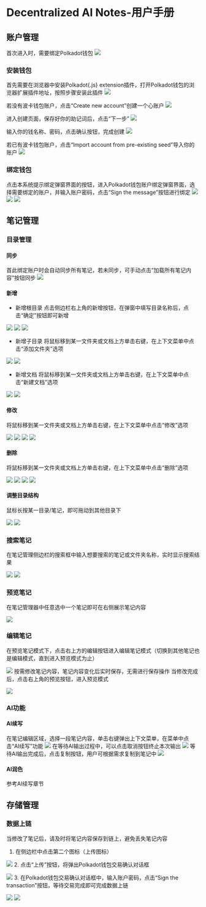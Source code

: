 


# Decentralized AI Notes-用户手册


## 账户管理
首次进入时，需要绑定Polkadot钱包
![](./assets/manual/图片1.png)

### 安装钱包
首先需要在浏览器中安装Polkadot{.js} extension插件，打开Polkadot钱包的浏览器扩展插件地址，按照步骤安装此插件
![](./assets/manual/图片2.png)

若没有波卡钱包账户，点击“Create new account”创建一个心账户
![](./assets/manual/图片3.png)

进入创建页面，保存好你的助记词后，点击“下一步”
![](./assets/manual/图片4.png)

输入你的钱名称、密码，点击确认按钮，完成创建
![](./assets/manual/图片5.png)


若已有波卡钱包账户，点击“lmport account from pre-existing seed”导入你的账户
![](./assets/manual/图片6.png)

### 绑定钱包
点击本系统提示绑定弹窗界面的按钮，进入Polkadot钱包账户绑定弹窗界面，选择需要绑定的账户，并输入账户密码，点击“Sign the message”按钮进行绑定
![](./assets/manual/图片7.png)
![](./assets/manual/图片8.png)
![](./assets/manual/图片9.png)



## 笔记管理

### 目录管理

#### 同步
首此绑定账户时会自动同步所有笔记，若未同步，可手动点击“加载所有笔记内容”按钮同步
![](./assets/manual/图片10.png)

#### 新增
- 新增根目录
点击侧边栏右上角的新增按钮，在弹窗中填写目录名称后，点击“确定”按钮即可新增

![](./assets/manual/图片11.png)
![](./assets/manual/图片12.png)
![](./assets/manual/图片13.png)

- 新增子目录
将鼠标移到某一文件夹或文档上方单击右键，在上下文菜单中点击“添加文件夹”选项

![](./assets/manual/图片14.png)
![](./assets/manual/图片15.png)

- 新增文档
将鼠标移到某一文件夹或文档上方单击右键，在上下文菜单中点击“新建文档”选项

![](./assets/manual/图片16.png)
![](./assets/manual/图片17.png)

#### 修改
将鼠标移到某一文件夹或文档上方单击右键，在上下文菜单中点击“修改”选项

![](./assets/manual/图片18.png)
![](./assets/manual/图片19.png)
![](./assets/manual/图片20.png)
![](./assets/manual/图片21.png)


#### 删除
将鼠标移到某一文件夹或文档上方单击右键，在上下文菜单中点击“删除”选项

![](./assets/manual/图片22.png)
![](./assets/manual/图片23.png)
![](./assets/manual/图片24.png)
![](./assets/manual/图片25.png)

#### 调整目录结构
鼠标长按某一目录/笔记，即可拖动到其他目录下

![](./assets/manual/图片26.png)
![](./assets/manual/图片27.png)

### 搜索笔记
在笔记管理侧边栏的搜索框中输入想要搜索的笔记或文件夹名称，实时显示搜索结果

![](./assets/manual/图片28.png)
![](./assets/manual/图片29.png)

### 预览笔记
在笔记管理器中任意选中一个笔记即可在右侧展示笔记内容

![](./assets/manual/图片30.png)

### 编辑笔记
在预览笔记模式下，点击右上方的编辑按钮进入编辑笔记模式（切换到其他笔记也是编辑模式，直到进入预览模式为止）

![](./assets/manual/图片31.png)
按需修改笔记内容，笔记内容变化后实时保存，无需进行保存操作
当修改完成后，点击右上角的预览按钮，进入预览模式

![](./assets/manual/图片32.png)

### AI功能

#### AI续写
在笔记编辑区域，选择一段笔记内容，单击右键弹出上下文菜单，在菜单中点击“AI续写”功能
![](./assets/manual/图片32-1.png)
在等待AI输出过程中，可以点击取消按钮终止本次输出
![](./assets/manual/图片32-2.png)
等待AI输出完成后，点击复制按钮，用户可根据需求复制到笔记中
![](./assets/manual/图片32-3.png)

#### AI润色
参考AI续写章节

## 存储管理

### 数据上链
当修改了笔记后，请及时将笔记内容保存到链上，避免丢失笔记内容
1. 在侧边栏中点击第二个图标（上传图标）

![](./assets/manual/图片33.png)
2. 点击“上传”按钮，将弹出Polkadot钱包交易确认对话框

![](./assets/manual/图片34.png)
3. 在Polkadot钱包交易确认对话框中，输入账户密码，点击“Sign the transaction”按钮，等待交易完成即可完成数据上链

![](./assets/manual/图片35.png)
![](./assets/manual/图片36.png)



